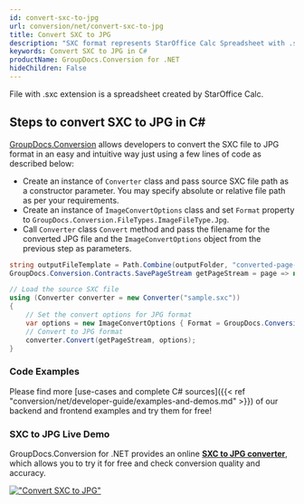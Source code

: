 ```yaml
---
id: convert-sxc-to-jpg
url: conversion/net/convert-sxc-to-jpg
title: Convert SXC to JPG
description: "SXC format represents StarOffice Calc Spreadsheet with .sxc extension. Learn how to convert SXC to JPG file programmatically in C# language using GroupDocs.Conversion for .NET library."
keywords: Convert SXC to JPG in C#
productName: GroupDocs.Conversion for .NET
hideChildren: False
---
```


File with .sxc extension is a spreadsheet created by StarOffice Calc.

## Steps to convert SXC to JPG in C#

[GroupDocs.Conversion](https://products.groupdocs.com/conversion/net) allows developers to convert the SXC file to JPG format in an easy and intuitive way just using a few lines of code as described below:

* Create an instance of `Converter` class and pass source SXC file path as a constructor parameter. You may specify absolute or relative file path as per your requirements. 
* Create an instance of `ImageConvertOptions` class and set `Format` property to `GroupDocs.Conversion.FileTypes.ImageFileType.Jpg`.
* Call `Converter` class `Convert` method and pass the filename for the converted JPG file and the `ImageConvertOptions` object from the previous step as parameters.

```csharp
string outputFileTemplate = Path.Combine(outputFolder, "converted-page-{0}.jpg");
GroupDocs.Conversion.Contracts.SavePageStream getPageStream = page => new FileStream(string.Format(outputFileTemplate, page), FileMode.Create);

// Load the source SXC file
using (Converter converter = new Converter("sample.sxc"))
{
    // Set the convert options for JPG format
    var options = new ImageConvertOptions { Format = GroupDocs.Conversion.FileTypes.ImageFileType.Jpg };   
    // Convert to JPG format
    converter.Convert(getPageStream, options);
}
```

### Code Examples

Please find more [use-cases and complete C# sources]({{< ref "conversion/net/developer-guide/examples-and-demos.md" >}}) of our backend and frontend examples and try them for free!

### SXC to JPG Live Demo

GroupDocs.Conversion for .NET provides an online [**SXC to JPG converter**](https://products.groupdocs.app/conversion/sxc-to-jpg), which allows you to try it for free and check conversion quality and accuracy.

[!["Convert SXC to JPG"](conversion/net/images/convert-to-jpg/convert-sxc-to-jpg.png)](https://products.groupdocs.app/conversion/sxc-to-jpg)